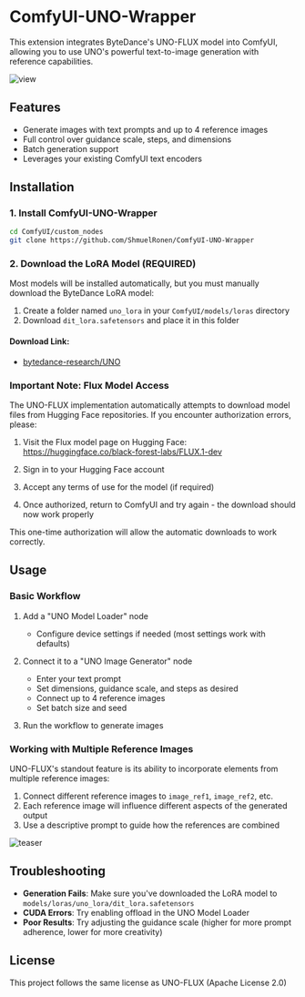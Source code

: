 # ComfyUI-UNO-Wrapper

This extension integrates ByteDance's UNO-FLUX model into ComfyUI, allowing you to use UNO's powerful text-to-image generation with reference capabilities.

![view](https://github.com/user-attachments/assets/d69881e8-36f9-44ac-b2b6-673536ece186)

## Features

- Generate images with text prompts and up to 4 reference images
- Full control over guidance scale, steps, and dimensions
- Batch generation support
- Leverages your existing ComfyUI text encoders

## Installation

### 1. Install ComfyUI-UNO-Wrapper

```bash
cd ComfyUI/custom_nodes
git clone https://github.com/ShmuelRonen/ComfyUI-UNO-Wrapper
```

### 2. Download the LoRA Model (REQUIRED)

Most models will be installed automatically, but you must manually download the ByteDance LoRA model:

1. Create a folder named `uno_lora` in your `ComfyUI/models/loras` directory
2. Download `dit_lora.safetensors` and place it in this folder

#### Download Link: 
- [bytedance-research/UNO](https://huggingface.co/bytedance-research/UNO)

### Important Note: Flux Model Access

The UNO-FLUX implementation automatically attempts to download model files from Hugging Face repositories. If you encounter authorization errors, please:

1. Visit the Flux model page on Hugging Face:
   https://huggingface.co/black-forest-labs/FLUX.1-dev

2. Sign in to your Hugging Face account

3. Accept any terms of use for the model (if required)

4. Once authorized, return to ComfyUI and try again - the download should now work properly

This one-time authorization will allow the automatic downloads to work correctly.

## Usage

### Basic Workflow

1. Add a "UNO Model Loader" node
   - Configure device settings if needed (most settings work with defaults)

2. Connect it to a "UNO Image Generator" node
   - Enter your text prompt
   - Set dimensions, guidance scale, and steps as desired
   - Connect up to 4 reference images
   - Set batch size and seed

3. Run the workflow to generate images

### Working with Multiple Reference Images

UNO-FLUX's standout feature is its ability to incorporate elements from multiple reference images:

1. Connect different reference images to `image_ref1`, `image_ref2`, etc.
2. Each reference image will influence different aspects of the generated output
3. Use a descriptive prompt to guide how the references are combined

![teaser](https://github.com/user-attachments/assets/c1a4d514-35ed-4208-bc81-ec26298dd8c5)


## Troubleshooting

- **Generation Fails**: Make sure you've downloaded the LoRA model to `models/loras/uno_lora/dit_lora.safetensors`
- **CUDA Errors**: Try enabling offload in the UNO Model Loader
- **Poor Results**: Try adjusting the guidance scale (higher for more prompt adherence, lower for more creativity)

## License

This project follows the same license as UNO-FLUX (Apache License 2.0)
